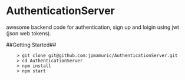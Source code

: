 # AuthenticationServer

awesome backend code for authentication, sign up and loigin using jwt (json web tokens).

##Getting Started##

```
	> git clone git@github.com:jpmamuric/AuthenticationServer.git
	> cd AuthenticationServer
	> npm install
	> npm start
```
